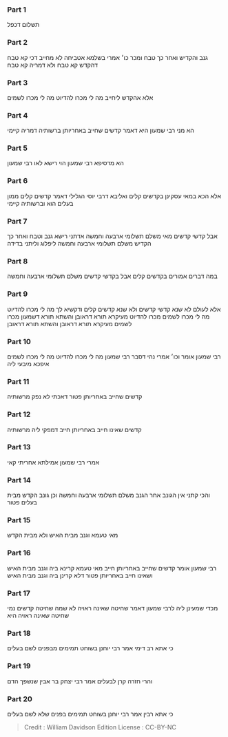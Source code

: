 
### Part 1
תשלום דכפל

### Part 2
גנב והקדיש ואחר כך טבח ומכר כו׳ אמרי בשלמא אטביחה לא מחייב דכי קא טבח דהקדש קא טבח ולא דמריה קא טבח

### Part 3
אלא אהקדש ליחייב מה לי מכרו להדיוט מה לי מכרו לשמים

### Part 4
הא מני רבי שמעון היא דאמר קדשים שחייב באחריותן ברשותיה דמריה קיימי

### Part 5
הא מדסיפא רבי שמעון הוי רישא לאו רבי שמעון

### Part 6
אלא הכא במאי עסקינן בקדשים קלים ואליבא דרבי יוסי הגלילי דאמר קדשים קלים ממון בעלים הוא וברשותיה קיימי

### Part 7
אבל קדשי קדשים מאי משלם תשלומי ארבעה וחמשה אדתני רישא גנב וטבח ואחר כך הקדיש משלם תשלומי ארבעה וחמשה ליפלוג וליתני בדידה

### Part 8
במה דברים אמורים בקדשים קלים אבל בקדשי קדשים משלם תשלומי ארבעה וחמשה

### Part 9
אלא לעולם לא שנא קדשי קדשים ולא שנא קדשים קלים ודקשיא לך מה לי מכרו להדיוט מה לי מכרו לשמים מכרו להדיוט מעיקרא תורא דראובן והשתא תורא דשמעון מכרו לשמים מעיקרא תורא דראובן והשתא תורא דראובן

### Part 10
רבי שמעון אומר וכו׳ אמרי נהי דסבר רבי שמעון מה לי מכרו להדיוט מה לי מכרו לשמים איפכא מיבעי ליה

### Part 11
קדשים שחייב באחריותן פטור דאכתי לא נפק מרשותיה 

### Part 12
קדשים שאינו חייב באחריותן חייב דמפקי ליה מרשותיה

### Part 13
אמרי רבי שמעון אמילתא אחריתי קאי 

### Part 14
והכי קתני אין הגונב אחר הגנב משלם תשלומי ארבעה וחמשה וכן גונב הקדש מבית בעלים פטור

### Part 15
מאי טעמא וגנב מבית האיש ולא מבית הקדש

### Part 16
רבי שמעון אומר קדשים שחייב באחריותן חייב מאי טעמא קרינא ביה וגנב מבית האיש ושאינו חייב באחריותן פטור דלא קרינן ביה וגנב מבית האיש

### Part 17
מכדי שמעינן ליה לרבי שמעון דאמר שחיטה שאינה ראויה לא שמה שחיטה קדשים נמי שחיטה שאינה ראויה היא

### Part 18
כי אתא רב דימי אמר רבי יוחנן בשוחט תמימים מבפנים לשם בעלים

### Part 19
והרי חזרה קרן לבעלים אמר רבי יצחק בר אבין שנשפך הדם

### Part 20
כי אתא רבין אמר רבי יוחנן בשוחט תמימים בפנים שלא לשם בעלים

>Credit : William Davidson Edition
>License : CC-BY-NC